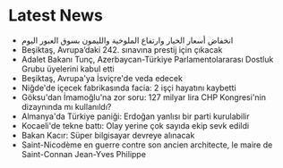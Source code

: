 # Latest News
-  انخفاض أسعار الخيار وارتفاع الملوخية والليمون بسوق العبور اليوم
-  Beşiktaş, Avrupa’daki 242. sınavına prestij için çıkacak
-  Adalet Bakanı Tunç, Azerbaycan-Türkiye Parlamentolararası Dostluk Grubu üyelerini kabul etti
-  Beşiktaş, Avrupa'ya İsviçre'de veda edecek
-  Niğde'de içecek fabrikasında facia: 2 işçi hayatını kaybetti
-  Göksu'dan İmamoğlu'na zor soru: 127 milyar lira CHP Kongresi'nin dizaynında mı kullanıldı?
-  Almanya'da Türkiye paniği: Erdoğan yanlısı bir parti kurulabilir
-  Kocaeli'de tekne battı: Olay yerine çok sayıda ekip sevk edildi
-  Bakan Kacır: Süper bilgisayar devreye alınacak
-  Saint-Nicodème en guerre contre son ancien architecte, le maire de Saint-Connan Jean-Yves Philippe
